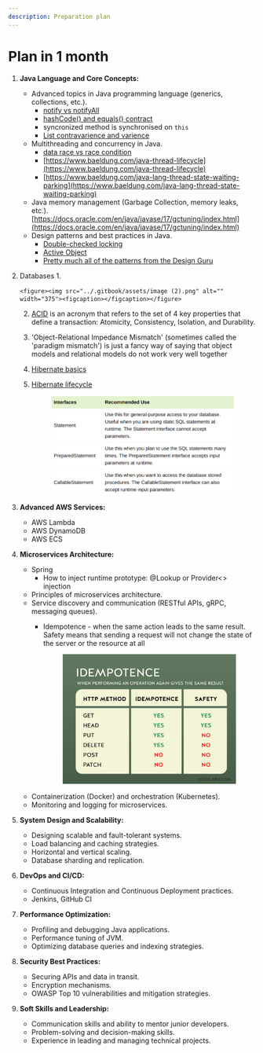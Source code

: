 ```yaml
---
description: Preparation plan
---
```


# Plan in 1 month

1. **Java Language and Core Concepts:**
   * Advanced topics in Java programming language (generics, collections, etc.).
     * [notify vs notifyAll](https://stackoverflow.com/questions/37026/java-notify-vs-notifyall-all-over-again)
     * [hashCode() and equals() contract](https://www.baeldung.com/java-equals-hashcode-contracts)
     * syncronized method is synchronised on `this`
     * [List contravarience and varience](https://medium.com/@yuhuan/covariance-and-contravariance-in-java-6d9bfb7f6b8e)
   * Multithreading and concurrency in Java.
     * [data race vs race condition](https://www.youtube.com/watch?v=KGnXr62bgHM\&list=PLhfHPmPYPPRk6yMrcbfafFGSbE2EPK\_A6\&index=27\&ab\_channel=DefogTech)
     * [https://www.baeldung.com/java-thread-lifecycle](https://www.baeldung.com/java-thread-lifecycle)
     * [https://www.baeldung.com/java-lang-thread-state-waiting-parking](https://www.baeldung.com/java-lang-thread-state-waiting-parking)
   * Java memory management (Garbage Collection, memory leaks, etc.).\
     [https://docs.oracle.com/en/java/javase/17/gctuning/index.html](https://docs.oracle.com/en/java/javase/17/gctuning/index.html)
   * Design patterns and best practices in Java.
     * [Double-checked locking](https://en.wikipedia.org/wiki/Double-checked\_locking#Usage\_in\_Java)
     * [Active Object](https://en.wikipedia.org/wiki/Active\_object)
     * [Pretty much all of the patterns from the Design Guru](https://refactoring.guru/design-patterns/catalog)
2. Databases
   1.

       <figure><img src="../.gitbook/assets/image (2).png" alt="" width="375"><figcaption></figcaption></figure>
   2. [ACID](https://www.databricks.com/glossary/acid-transactions) is an acronym that refers to the set of 4 key properties that define a transaction: Atomicity, Consistency, Isolation, and Durability.
   3. 'Object-Relational Impedance Mismatch' (sometimes called the 'paradigm mismatch') is just a fancy way of saying that object models and relational models do not work very well together
   4. [Hibernate basics](https://medium.com/@mohamed.elhamra/hibernate-framework-basics-and-architecture-fe2bea5911ae)
   5.  [Hibernate lifecycle](https://nikhilsukhani.medium.com/hibernate-lifecycle-states-in-hibernate-transient-persistent-detached-removed-40ba2f689b07)

       <figure><img src="../.gitbook/assets/image (3).png" alt="" width="375"><figcaption></figcaption></figure>


3. **Advanced AWS Services:**
   * AWS Lambda
   * AWS DynamoDB
   * AWS ECS
4. **Microservices Architecture:**
   * Spring
     * How to inject runtime prototype: @Lookup or Provider<> injection
   * Principles of microservices architecture.
   * Service discovery and communication (RESTful APIs, gRPC, messaging queues).
     *   Idempotence - when the same action leads to the same result.\
         Safety means that sending a request will not change the state of the server or the resource at all

         <figure><img src="../.gitbook/assets/image (4).png" alt="" width="375"><figcaption></figcaption></figure>
   * Containerization (Docker) and orchestration (Kubernetes).
   * Monitoring and logging for microservices.
5. **System Design and Scalability:**
   * Designing scalable and fault-tolerant systems.
   * Load balancing and caching strategies.
   * Horizontal and vertical scaling.
   * Database sharding and replication.
6. **DevOps and CI/CD:**
   * Continuous Integration and Continuous Deployment practices.
   * Jenkins, GitHub CI
7. **Performance Optimization:**
   * Profiling and debugging Java applications.
   * Performance tuning of JVM.
   * Optimizing database queries and indexing strategies.
8. **Security Best Practices:**
   * Securing APIs and data in transit.
   * Encryption mechanisms.
   * OWASP Top 10 vulnerabilities and mitigation strategies.
9. **Soft Skills and Leadership:**
   * Communication skills and ability to mentor junior developers.
   * Problem-solving and decision-making skills.
   * Experience in leading and managing technical projects.
